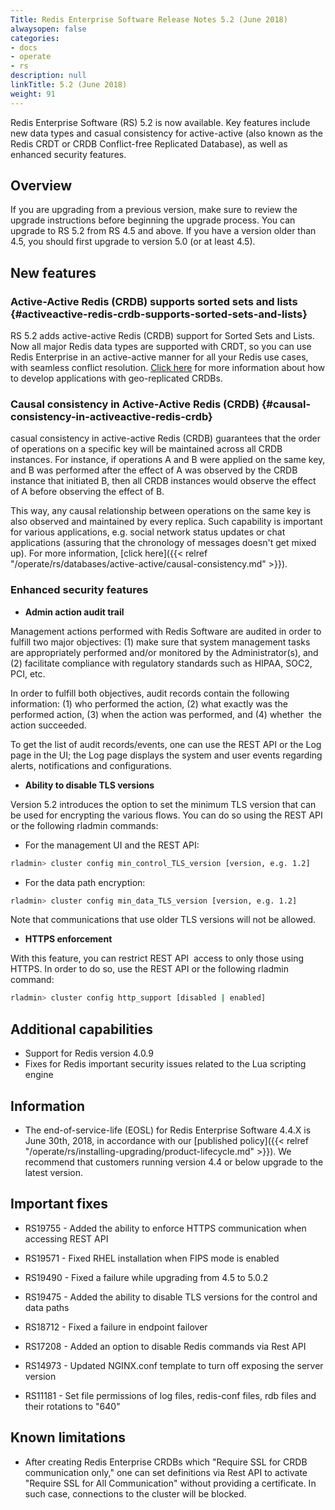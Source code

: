 ```yaml
---
Title: Redis Enterprise Software Release Notes 5.2 (June 2018)
alwaysopen: false
categories:
- docs
- operate
- rs
description: null
linkTitle: 5.2 (June 2018)
weight: 91
---
```

Redis Enterprise Software (RS) 5.2 is now available. Key features
include new data types and casual consistency for active-active (also
known as the Redis CRDT or CRDB Conflict-free Replicated Database), as
well as enhanced security features.

## Overview

If you are upgrading from a previous version, make sure to review the
upgrade instructions before beginning the upgrade process. You can
upgrade to RS 5.2 from RS 4.5 and above. If you have a version older
than 4.5, you should first upgrade to version 5.0 (or at least
4.5).

## New features

### Active-Active Redis (CRDB) supports sorted sets and lists {#activeactive-redis-crdb-supports-sorted-sets-and-lists}

RS 5.2 adds active-active Redis (CRDB) support for Sorted Sets and
Lists. Now all major Redis data types are supported with CRDT, so you
can use Redis Enterprise in an active-active manner for all your Redis
use cases, with seamless conflict resolution. [Click here](https://docs.redis.com/latest/rs/databases/active-active/develop/develop-for-aa/)
for more information about how to develop applications with
geo-replicated CRDBs.

### Causal consistency in Active-Active Redis (CRDB) {#causal-consistency-in-activeactive-redis-crdb}

casual consistency in active-active Redis (CRDB) guarantees that the
order of operations on a specific key will be maintained across all CRDB
instances. For instance, if operations A and B were applied on the same
key, and B was performed after the effect of A was observed by the CRDB
instance that initiated B, then all CRDB instances would observe the
effect of A before observing the effect of B.

This way, any causal relationship between operations on the same key is
also observed and maintained by every replica. Such capability is
important for various applications, e.g. social network status updates
or chat applications (assuring that the chronology of messages doesn't
get mixed up). For more information, [click
here]({{< relref "/operate/rs/databases/active-active/causal-consistency.md" >}}).

### Enhanced security features

- **Admin action audit trail**

Management actions performed with Redis Software are audited in order
to fulfill two major objectives: (1) make sure that system management tasks
are appropriately performed and/or monitored by the Administrator(s),
and (2) facilitate compliance with regulatory standards such as HIPAA,
SOC2, PCI, etc.

In order to fulfill both objectives, audit records contain the
following information: (1) who performed the action, (2) what exactly
was the performed action, (3) when the action was performed, and (4)
whether  the action succeeded.

To get the list of audit records/events, one can use the REST API or
the Log page in the UI; the Log page displays the system and user events
regarding alerts, notifications and
configurations.

- **Ability to disable TLS versions**

Version 5.2 introduces the option to set the minimum TLS version that
can be used for encrypting the various flows. You can do so using the
REST API or the following rladmin commands:

- For the management UI and the REST API:

```sh
rladmin> cluster config min_control_TLS_version [version, e.g. 1.2]
```

- For the data path encryption:

```sh
rladmin> cluster config min_data_TLS_version [version, e.g. 1.2]
```

Note that communications that use older TLS versions will not be
allowed.

- **HTTPS enforcement**

With this feature, you can restrict REST API  access to only those
using HTTPS. In order to do so, use the REST API or the following
rladmin command:

```sh
rladmin> cluster config http_support [disabled | enabled]
```

## Additional capabilities

- Support for Redis version 4.0.9
- Fixes for Redis important security issues related to the Lua
    scripting engine

## Information

- The end-of-service-life (EOSL) for Redis Enterprise Software 4.4.X
    is June 30th, 2018, in accordance with our [published
    policy]({{< relref "/operate/rs/installing-upgrading/product-lifecycle.md" >}}).
    We recommend that customers running version 4.4 or below
    upgrade to the latest version.

## Important fixes

- RS19755 - Added the ability to enforce HTTPS communication when
    accessing REST API
- RS19571 - Fixed RHEL installation when FIPS mode is
    enabled
- RS19490 - Fixed a failure while upgrading from 4.5 to
    5.0.2
- RS19475 - Added the ability to disable TLS versions for the
    control and data paths
- RS18712 - Fixed a failure in endpoint failover

- RS17208 - Added an option to disable Redis commands via Rest
    API
- RS14973 - Updated NGINX.conf template to turn off exposing the
    server version
- RS11181 - Set file permissions of log files, redis-conf files, rdb
    files and their rotations to "640"

## Known limitations

- After creating Redis Enterprise CRDBs which "Require SSL for CRDB
    communication only," one can set definitions via Rest API to
    activate "Require SSL for All Communication" without providing a
    certificate. In such case, connections to the cluster will be
    blocked.
